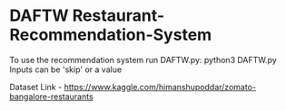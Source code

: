 # DAFTW Restaurant-Recommendation-System
To use the recommendation system run DAFTW.py: python3 DAFTW.py
Inputs can be 'skip' or a value

Dataset Link - https://www.kaggle.com/himanshupoddar/zomato-bangalore-restaurants
